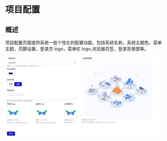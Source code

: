 # 项目配置

## 概述

项目配置页面提供系统一些个性化的配置功能，包括系统名称，系统主题色，菜单主题，页脚设置，登录页 logo，菜单栏 logo,浏览器页签，登录背景图等。

![alt text](image-64.png)

